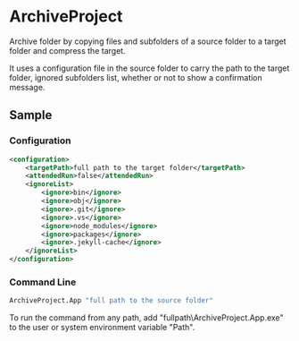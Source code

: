 # ArchiveProject

Archive folder by copying files and subfolders of a source folder to a target folder and compress the target.

It uses a configuration file in the source folder to carry the path to the target folder, ignored subfolders list, whether or not to show a confirmation message.

## Sample

### Configuration

```xml
<configuration>
	<targetPath>full path to the target folder</targetPath>
	<attendedRun>false</attendedRun>
	<ignoreList>
		<ignore>bin</ignore>
		<ignore>obj</ignore>
		<ignore>.git</ignore>
		<ignore>.vs</ignore>
		<ignore>node_modules</ignore>
		<ignore>packages</ignore>
		<ignore>.jekyll-cache</ignore>
	</ignoreList>
</configuration>
```

### Command Line

```cmd
ArchiveProject.App "full path to the source folder"
```

To run the command from any path, add "fullpath\ArchiveProject.App.exe" to the user or system environment variable "Path".
